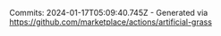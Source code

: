 Commits: 2024-01-17T05:09:40.745Z - Generated via https://github.com/marketplace/actions/artificial-grass
<br>
